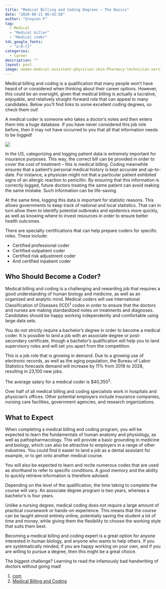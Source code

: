```yaml
---
title: "Medical Billing and Coding Degrees – The Basics"
date: "2020-08-21 06:42:58"
author: "Greyson F"
tag:
  - Medical
  - "Medical biller"
  - "Medical coder"
tdc_google_fonts:
  - "a:0:{}"
categories:
  - Career
description: ""
layout: post
image: woman-medical-assistant-physician-skin-Pharmacy-technician-service-1605139-pxhere.com-1.jpg
---
```


Medical billing and coding is a qualification that many people won’t have heard of or considered when thinking about their career options. However, this could be an oversight, given that medical billing is actually a lucrative, enjoyable, and relatively straight-forward role that can appeal to many candidates. Below you’ll find links to some excellent coding degrees, so check them out!

A medical coder is someone who takes a doctor’s notes and then enters them into a huge database. If you have never considered this job role before, then it may not have occurred to you that all that information needs to be logged!

![](/posts/woman-medical-assistant-physician-skin-Pharmacy-technician-service-1605139-pxhere.com-1.jpg)

In the US, categorizing and logging patient data is extremely important for insurance purposes. This way, the correct bill can be provided in order to cover the cost of treatment – this is medical billing. Coding meanwhile ensures that a patient’s personal medical history is kept accurate and up-to-date. For instance, a physician might not that a particular patient exhibited signs of an allergic reaction to penicillin. By ensuring that this information is correctly logged, future doctors treating the same patient can avoid making the same mistake. Such information can be life-saving.

At the same time, logging this data is important for statistic reasons. This allows governments to keep track of national and local statistics. That can in turn allow them to identify potential outbreaks and epidemics more quickly, as well as knowing where to invest resources in order to ensure better health outcomes.

There are specialty certifications that can help prepare coders for specific roles. These include:

- Certified professional coder
- Certified outpatient coder
- Certified risk adjustment coder
- And certified inpatient coder

## Who Should Become a Coder?

Medical billing and coding is a challenging and rewarding job that requires a good understanding of human biology and medicine, as well as an organized and analytic mind. Medical coders will use International Classification of Diseases (ICD)<sup>1</sup> codes in order to ensure that the doctors and nurses are making standardized notes on treatments and diagnoses. Candidates should be happy working independently and comfortable using large data sets.

You do not strictly require a bachelor’s degree in order to become a medical coder. It is possible to land a job with an associate degree or post-secondary certificate, though a bachelor’s qualification will help you to land supervisory roles and will set you apart from the competition.

This is a job role that is growing in demand. Due to a growing use of electronic records, as well as the aging population, the Bureau of Labor Statistics forecasts demand will increase by 11% from 2018 to 2028, resulting in 23,100 new jobs.

The average salary for a medical coder is $40,350<sup>2</sup>.

Over half of all medical billing and coding specialists work in hospitals and physician’s offices. Other potential employers include insurance companies, nursing care facilities, government agencies, and research organizations.

## What to Expect

When completing a medical billing and coding program, you will be expected to learn the fundamentals of human anatomy and physiology, as well as pathopharmacology. This will provide a basic grounding in medicine and biology, which can also be attractive to employers in a range of other industries. You could find it easier to land a job as a dental assistant for example, or to get onto another medical course.

You will also be expected to learn and recite numerous codes that are used as shorthand to refer to specific conditions. A good memory and the ability to quickly retrieve information is therefore advised.

Depending on the level of the qualification, the time taking to complete the course will vary. An associate degree program is two years, whereas a bachelor’s is four years.

Unlike a nursing degree, medical coding does not require a large amount of practical coursework or hands-on experience. This means that the course can be taught almost entirely online, potentially saving the student a lot of time and money, while giving them the flexibility to choose the working style that suits them best.

Becoming a medical billing and coding expert is a great option for anyone interested in human biology, and anyone who wants to help others. If you are systematically minded, if you are happy working on your own, and if you are willing to pursue a degree, then this might be a great choice.

The biggest challenge? Learning to read the infamously bad handwriting of doctors without going mad!

1. [com](https://www.idc.com/)
2. [Medical Billing and Coding](https://www.bestcolleges.com/features/medical-billing-coding-programs/)
